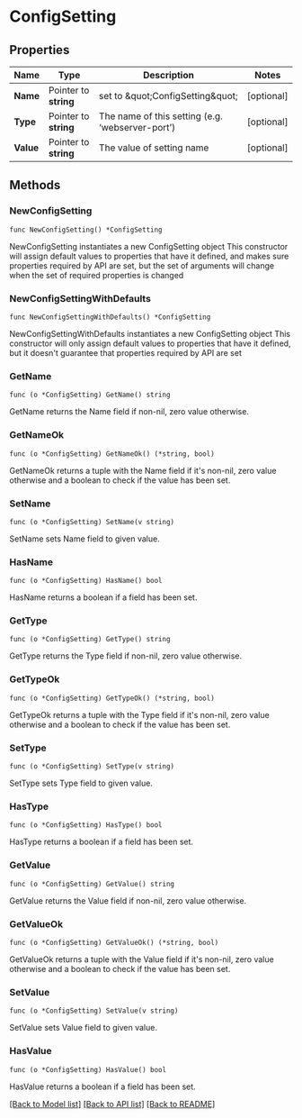 # ConfigSetting

## Properties

Name | Type | Description | Notes
------------ | ------------- | ------------- | -------------
**Name** | Pointer to **string** | set to \&quot;ConfigSetting\&quot; | [optional] 
**Type** | Pointer to **string** | The name of this setting (e.g. ‘webserver-port’) | [optional] 
**Value** | Pointer to **string** | The value of setting name | [optional] 

## Methods

### NewConfigSetting

`func NewConfigSetting() *ConfigSetting`

NewConfigSetting instantiates a new ConfigSetting object
This constructor will assign default values to properties that have it defined,
and makes sure properties required by API are set, but the set of arguments
will change when the set of required properties is changed

### NewConfigSettingWithDefaults

`func NewConfigSettingWithDefaults() *ConfigSetting`

NewConfigSettingWithDefaults instantiates a new ConfigSetting object
This constructor will only assign default values to properties that have it defined,
but it doesn't guarantee that properties required by API are set

### GetName

`func (o *ConfigSetting) GetName() string`

GetName returns the Name field if non-nil, zero value otherwise.

### GetNameOk

`func (o *ConfigSetting) GetNameOk() (*string, bool)`

GetNameOk returns a tuple with the Name field if it's non-nil, zero value otherwise
and a boolean to check if the value has been set.

### SetName

`func (o *ConfigSetting) SetName(v string)`

SetName sets Name field to given value.

### HasName

`func (o *ConfigSetting) HasName() bool`

HasName returns a boolean if a field has been set.

### GetType

`func (o *ConfigSetting) GetType() string`

GetType returns the Type field if non-nil, zero value otherwise.

### GetTypeOk

`func (o *ConfigSetting) GetTypeOk() (*string, bool)`

GetTypeOk returns a tuple with the Type field if it's non-nil, zero value otherwise
and a boolean to check if the value has been set.

### SetType

`func (o *ConfigSetting) SetType(v string)`

SetType sets Type field to given value.

### HasType

`func (o *ConfigSetting) HasType() bool`

HasType returns a boolean if a field has been set.

### GetValue

`func (o *ConfigSetting) GetValue() string`

GetValue returns the Value field if non-nil, zero value otherwise.

### GetValueOk

`func (o *ConfigSetting) GetValueOk() (*string, bool)`

GetValueOk returns a tuple with the Value field if it's non-nil, zero value otherwise
and a boolean to check if the value has been set.

### SetValue

`func (o *ConfigSetting) SetValue(v string)`

SetValue sets Value field to given value.

### HasValue

`func (o *ConfigSetting) HasValue() bool`

HasValue returns a boolean if a field has been set.


[[Back to Model list]](../README.md#documentation-for-models) [[Back to API list]](../README.md#documentation-for-api-endpoints) [[Back to README]](../README.md)


